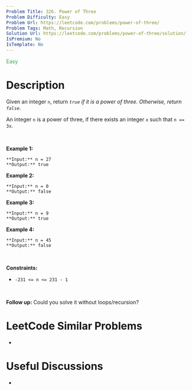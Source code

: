 ```yaml
---
Problem Title: 326. Power of Three
Problem Difficulty: Easy
Problem Url: https://leetcode.com/problems/power-of-three/
Problem Tags: Math, Recursion
Solution Url: https://leetcode.com/problems/power-of-three/solution/
IsPremium: No
IsTemplate: No
---
```


<span style="color: rgb(67, 160, 71);">Easy</span>

# Description

Given an integer `n`, return *`true` if it is a power of three. Otherwise, return `false`*.


An integer `n` is a power of three, if there exists an integer `x` such that `n == 3x`.


 


**Example 1:**



```
**Input:** n = 27
**Output:** true

```
**Example 2:**



```
**Input:** n = 0
**Output:** false

```
**Example 3:**



```
**Input:** n = 9
**Output:** true

```
**Example 4:**



```
**Input:** n = 45
**Output:** false

```

 


**Constraints:**


* `-231 <= n <= 231 - 1`


 


**Follow up:** Could you solve it without loops/recursion?

# LeetCode Similar Problems

- []()

# Useful Discussions

- []()
